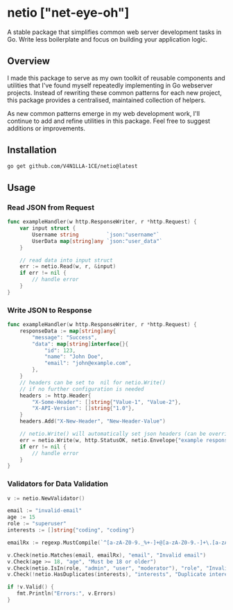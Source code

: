 # netio ["net-eye-oh"]
A stable package that simplifies common web server development tasks in Go. Write less boilerplate and focus on building your application logic.

## Overview
I made this package to serve as my own toolkit of reusable components and utilities that I've found myself repeatedly implementing in Go webserver projects. Instead of rewriting these common patterns for each new project, this package provides a centralised, maintained collection of helpers.

As new common patterns emerge in my web development work, I'll continue to add and refine utilities in this package. Feel free to suggest additions or improvements.

## Installation
```bash
go get github.com/V4N1LLA-1CE/netio@latest
```
## Usage
### Read JSON from Request
```go
func exampleHandler(w http.ResponseWriter, r *http.Request) {
    var input struct {
        Username string         `json:"username"`
        UserData map[string]any `json:"user_data"`
    }

    // read data into input struct
    err := netio.Read(w, r, &input)
    if err != nil {
        // handle error
    }
}
```
### Write JSON to Response
```go
func exampleHandler(w http.ResponseWriter, r *http.Request) {
    responseData := map[string]any{
        "message": "Success",
        "data": map[string]interface{}{
            "id": 123,
            "name": "John Doe",
            "email": "john@example.com",
        },
    }
    // headers can be set to  nil for netio.Write()
    // if no further configuration is needed
    headers := http.Header{
        "X-Some-Header": []string{"Value-1", "Value-2"},
        "X-API-Version": []string{"1.0"},
    }
    headers.Add("X-New-Header", "New-Header-Value")

    // netio.Write() will automatically set json headers (can be overriden by custom header)
    err = netio.Write(w, http.StatusOK, netio.Envelope{"example response": responseData}, headers)
    if err != nil {
        // handle error
    }
}
```
### Validators for Data Validation
```go
v := netio.NewValidator()

email := "invalid-email"
age := 15
role := "superuser"
interests := []string{"coding", "coding"}

emailRx := regexp.MustCompile(`^[a-zA-Z0-9._%+-]+@[a-zA-Z0-9.-]+\.[a-zA-Z]{2,}$`)

v.Check(netio.Matches(email, emailRx), "email", "Invalid email")
v.Check(age >= 18, "age", "Must be 18 or older")
v.Check(netio.IsIn(role, "admin", "user", "moderator"), "role", "Invalid role")
v.Check(!netio.HasDuplicates(interests), "interests", "Duplicate interests found")

if !v.Valid() {
   fmt.Println("Errors:", v.Errors)
}
```
